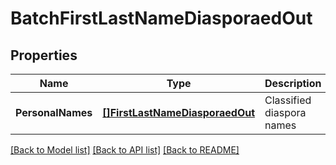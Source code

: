 # BatchFirstLastNameDiasporaedOut

## Properties
Name | Type | Description | Notes
------------ | ------------- | ------------- | -------------
**PersonalNames** | [**[]FirstLastNameDiasporaedOut**](FirstLastNameDiasporaedOut.md) | Classified diaspora names | [optional] 

[[Back to Model list]](../README.md#documentation-for-models) [[Back to API list]](../README.md#documentation-for-api-endpoints) [[Back to README]](../README.md)


